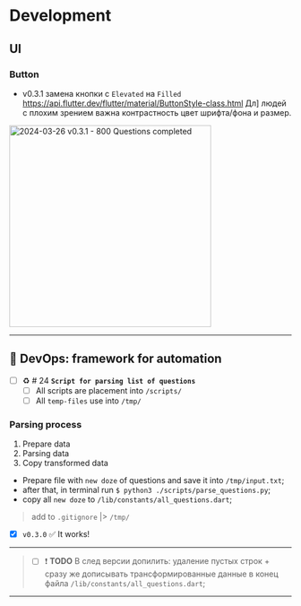 # Development

## UI

### Button

- v0.3.1 замена кнопки с `Elevated` на `Filled` https://api.flutter.dev/flutter/material/ButtonStyle-class.html Дл] людей с плохим зрением важна контрастность цвет шрифта/фона и размер.

<img src="https://github.com/vovs03/pocket_coach/assets/21124057/731e6f52-c2ce-4d04-a2d2-c222dba0a059" width = "360" alt="2024-03-26 v0.3.1 - 800 Questions completed"/>

---

## 📜 DevOps: framework for automation

- [ ] ♻️ # 24 **`Script for parsing list of questions`**
  - [ ] All scripts are placement into `/scripts/`
  - [ ] All `temp-files` use into `/tmp/`

### Parsing process

1. Prepare data
2. Parsing data
3. Copy transformed data

- Prepare file with `new doze` of questions and save it into `/tmp/input.txt`;
- after that, in terminal run `$ python3 ./scripts/parse_questions.py`;
- copy all `new doze` to `/lib/constants/all_questions.dart`;

> add to `.gitignore` |> `/tmp/`

- [x] `v0.3.0` ✅ It works!

---

> - [ ] ❗ **TODO** В след версии допилить: удаление пустых строк + сразу же дописывать трансформированные данные в конец файла `/lib/constants/all_questions.dart`;

---
